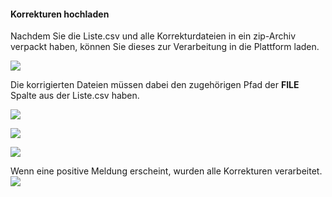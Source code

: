 #### Korrekturen hochladen
Nachdem Sie die Liste.csv und alle Korrekturdateien in ein zip-Archiv verpackt haben, können Sie dieses zur Verarbeitung in die Plattform laden. 

![](sampleD.png)

Die korrigierten Dateien müssen dabei den zugehörigen Pfad der **FILE** Spalte aus der Liste.csv haben.

![](uploadA.png)

![](uploadB.png)

![](uploadC.png)

Wenn eine positive Meldung erscheint, wurden alle Korrekturen verarbeitet.
![](uploadD.png)